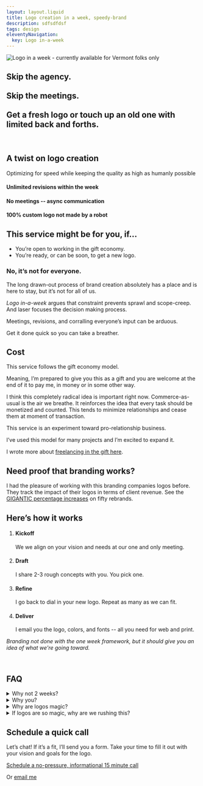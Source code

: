 ```yaml
---
layout: layout.liquid
title: Logo creation in a week, speedy-brand
description: sdfsdfdsf 
tags: design
eleventyNavigation: 
  key: Logo in-a-week
---
```


<section class="hero">

  <img src="/img/speedy/logo-in-a-week.svg" alt="Logo in a week - currently available for Vermont folks only" />
  
## Skip the agency. <br /> <br /> Skip the meetings. <br /> <br /> Get a fresh logo or touch up an old one with limited back and forths.

</section>


<section class="stretch--bg theme--light --center">
  <div class="logo-wall">
    <img src="/img/speedy/branding/browns-river-farm-logo.jpg" alt="" />
    <img src="/img/speedy/branding/wildcats-logo.jpg" alt="" />
    <img src="/img/speedy/branding/hampshire-logo.jpg" alt="" />
  </div>
</section>





<section class="features stretch theme--emp --center --curvy"> 

  ## A twist on logo creation

   Optimizing for speed while keeping the quality as high as humanly possible

  <div class="results checks cols">
    <div class="card">
      <div class="lottie" data-animation="/animations/loop.json">
      </div>
      <h4>Unlimited revisions within the week </h4>
    </div>
    <div class="card">
      <div class="lottie" data-animation="/animations/speed.json">
      </div>
      <h4>No meetings -- async communication</h4>
    </div>
    <div class="card">
      <div class="lottie" data-animation="/animations/heart.json">
      </div>
      <h4>100% custom logo not made by a robot</h4>
    </div>
  </div>

</section>


<section>

  ## This service might be for you, if...
  
  <ul class="checks">
    <li>You’re open to working in the gift economy.</li>
    <li>You’re ready, or can be soon, to get a new logo.</li>
  </ul>

  
  ### No, it’s not for everyone.
  
  The long drawn-out process of brand creation absolutely has a place and is here to stay, but it’s not for all of us.
  
  <i>Logo in-a-week</i> argues that constraint prevents sprawl and scope-creep. And laser focuses the decision making process.
  
  Meetings, revisions, and corralling everyone’s input can be arduous. 
  
  Get it done quick so you can take a breather.
  
  
  ## Cost
  
  This service follows the gift economy model.
  
  Meaning, I’m prepared to give you this as a gift and you are welcome at the end of it to pay me, in money or in some other way.
  
  I think this completely radical idea is important right now. Commerce-as-usual is the air we breathe. It reinforces the idea that every task should be monetized and counted. This tends to minimize relationships and cease them at moment of transaction.
  
  This service is an experiment toward pro-relationship business.
  
  I’ve used this model for many projects and I’m excited to expand it.
  
  I wrote more about <a href="/blog/gift/">freelancing in the gift here</a>.
  
  
  ## Need proof that branding works?
  
  I had the pleasure of working with this branding companies logos before. They track the impact of their logos in terms of client revenue. See the <a href="https://www.kickcharge.com/portfolio/client-stats/" class="external" >GIGANTIC percentage increases</a> on fifty rebrands. 

</section>

<section class="stretch theme--dark --center --curvy">

 ## Here’s how it works

  <ol class="cols">
    <li>
      <h4>Kickoff</h4> 
      We we align on your vision and needs at our one and only meeting.
    </li>
    <li>
      <h4>Draft</h4> 
      I share 2-3 rough concepts with you. You pick one.
    </li>
    <li><h4>Refine</h4> 
      I go back to dial in your new logo. Repeat as many as we can fit.</li>
    <li>
      <h4>Deliver</h4> 
      I email you the logo, colors, and fonts -- all you need for web and print.
    </li>
</ol>

</section>


<section class="stretch--bg theme--light --center">
    <p class="--center"><em>Branding not done with the one week framework, but it should give you an idea of what we're going toward.</em></p>
  <div class="logo-wall">
    <img src="/img/speedy/branding/ginger-woodworks-1.jpg" alt="" />
    <img src="/img/speedy/branding/ginger-woodworks-logo.jpg" alt="" />
    <img src="/img/speedy/branding/ginger-woodworks-2.jpg" alt="" />
    <img src="/img/speedy/branding/in-law-brewing-logo-1.jpg" alt="" />
    <img src="/img/speedy/branding/in-law-brewing-1.jpg" alt="" />
    <img src="/img/speedy/branding/in-law-brewing-logo-2.jpg" alt="" />
    <img src="/img/speedy/branding/millriver-carpenters-logo.jpg" alt="" />
    <img src="/img/speedy/branding/creative-carved-signs-logo.jpg" alt="" />
    <img src="/img/speedy/branding/orbit-logo.jpg" alt="" />
    <img src="/img/speedy/branding/marblehead-on-harbor-logo.jpg" alt="" />
    <img src="/img/speedy/branding/harvest-crossing-logo.jpg" alt="" />
    <img src="/img/speedy/branding/brush-brook-community-farm-logo.jpg" alt="" />
  </div>

<!--   <img src="/img/speedy/branding/ux-burlington-conference-logo.jpg" alt="" />
  <img src="/img/speedy/branding/bromin-logo.jpg" alt="" />
  <img src="/img/speedy/branding/fulham-logo.jpg" alt="" />
  <img src="/img/speedy/branding/barcrab-logo.jpg" alt="" />
  <img src="/img/speedy/branding/knobhill-partners-logo.jpg" alt="" /> -->
</section>



<section class="faq">

  ## FAQ

  <details>
    <summary> Why not 2 weeks? </summary>
    <div>

    I believe that working within constraints allows space for excellent work.
    
      It forces you, the business owner, to make decisions and not waddle, waffle.
    
      And it forces me, the designer, to also make decisions and crank out excellent designs.
    </div>
  </details>

  <details>
    <summary >Why you? </summary>
    <div>

     In the last 10 years, i helped 322 orgs create a positive, memorable impression. Half a dozen have taken a jump into the gift-world with me.
    
      Behind this idea is an urge to help small local orgs succeed. 
    
      I want to give that old pizza shop getting cornered by Chili’s and Texas Roadhouse a fighting chance.
    
      I aim to help you expand your reach by creating a crunchy promise your potential customers can sink your teeth into.

      Lastly, taste. This is a real reason why people hire designers. I know what good design looks like and can help channel your vision into something pleasing.
    </div>
  </details>

  <details>
    <summary> Why are logos magic?</summary>
    <div>

      They have the power to communicate your values, philosophy, reputation, and what customers can expect by using succinct imagery.
      
      Your logo is the core of your brand.
      
      Branding is the whole thing - the combination of messaging and visuals you consistently use.
      
      With this service, it’s up to <i>you</i> to apply and express the logo in ways that resonate with your audience. 
      
      It’s also up to you to back up the promise of a logo with action. 
     </div>
  </details>

  <details>
    <summary> If logos are so magic, why are we rushing this?</summary>
    <div>

      Very astute question, reader.

      This is the crux of my offering. 

      I believe logos matter a lot, but I also believe people tend to waste time on them. Let’s meet in the middle and see if we can’t get you a top-notch logo, fast.
     </div>
  </details>

</section>

 <section class="cta stretch theme--dark">

  ## Schedule a quick call

  Let’s chat! If it’s a fit, I’ll send you a form. Take your time to fill it out with your vision and goals for the logo. 
  
  <div class="button">
    <a href="https://calendly.com/vermont-logo/30min?month=2023-11">Schedule a no-pressure, informational 15 minute call</a>
  </div>
  
  Or
   <a href="mailto:hi@wescarr.com">email me</a>

</section>
<script src="/js/animate.js" type="text/javascript"></script>



